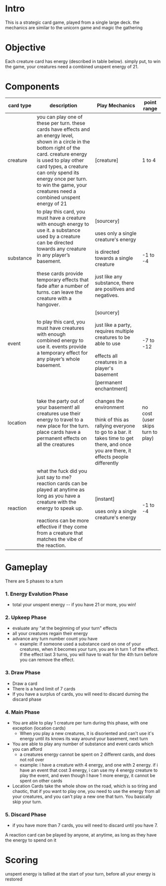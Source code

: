 # Intro

This is a strategic card game, played from a single large deck. the mechanics are similar to the unicorn game and magic the gathering

# Objective

Each creature card has energy (described in table below). simply put, to win the game, your creatures need a combined unspent energy of 21.

# Components

| card type | description | Play Mechanics | point range |
| --- | --- | --- | --- |
| creature | you can play one of these per turn. these cards have effects and an energy level, shown in a circle in the bottom right of the card. creature energy is used to play other card types, a creature can only spend its energy once per turn. to win the game, your creatures need a combined unspent energy of 21 | [creature] | 1 to 4 |
| substance | to play this card, you must have a creature with enough energy to use it. a substance used by a creature can be directed towards any creature in any player’s basement.<br><br>these cards provide temporary effects that fade after a number of turns. can leave the creature with a hangover. | [sourcery]<br><br>uses only a single creature's energy<br><br>is directed towards a single creature<br><br>just like any substance, there are positives and negatives. | -1 to -4 |
| event | to play this card, you must have creatures with enough combined energy to use it. events provide a temporary effect for any player’s whole basement.  | [sourcery]<br><br>just like a party, requires multiple creatures to be able to use<br><br>effects all creatures in a player's basement | -7 to -12 |
| location | take the party out of your basement! all creatures use their energy to travel to a new place for the turn. place cards have a permanent effects on all the creatures | [permanent enchantment]<br><br>changes the environment<br><br>think of this as rallying everyone to go to a bar. it takes time to get there, and once you are there, it effects people differently | no cost (user skips turn to play) |
| reaction | what the fuck did you just say to me? reaction cards can be played at anytime as long as you have a creature with the energy to speak up. <br><br>reactions can be more effective if they come from a creature that matches the vibe of the reaction. | [instant]<br><br>uses only a single creature's energy | -1 to -4 |

# Gameplay

There are 5 phases to a turn
### 1. Energy Evalution Phase
  - total your unspent energy -- if you have 21 or more, you win!
### 2. Upkeep Phase 
  - evaluate any "at the beginning of your turn" effects
  - all your creatures regain their energy
  - advance any turn number count you have 
    - example: if someone used a substance card on one of your creatures, when it becomes your turn, you are in turn 1 of the effect. if the effect last 3 turns, you will have to wait for the 4th turn before you can remove the effect. 
### 3. Draw Phase
  - Draw a card
  - There is a hand limit of 7 cards
  - If you have a surplus of cards, you will need to discard durning the discard phase
### 4. Main Phase
  - You are able to play 1 creature per turn during this phase, with one exception (location cards)
    - When you play a new creatures, it is disoriented and can't use it's energy until its knows its way around your basement, next turn
  - You are able to play any number of substance and event cards which you can afford
    - a creatures energy cannot be spent on 2 different cards, and does not roll over
    - example: i have a creature with 4 energy, and one with 2 energy. if i have an event that cost 3 energy, i can use my 4 energy creature to play the event, and even though I have 1 more energy, it cannot be spent on other cards
  - Location Cards take the whole show on the road, which is so tiring and chaotic, that if you want to play one, you need to use the energy from all your creatures, and you can't play a new one that turn. You basically skip your turn.
### 5. Discard Phase
  - if you have more than 7 cards, you will need to discard until you have 7.

A reaction card can be played by anyone, at anytime, as long as they have the energy to spend on it

# Scoring

unspent energy is tallied at the start of your turn, before all your energy is restored
